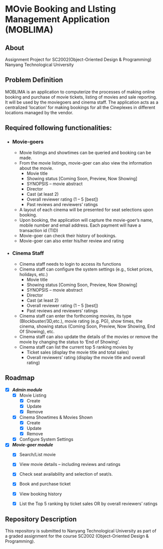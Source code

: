 # MOvie Booking and LIsting Management Application (MOBLIMA)

About
----------------------
Assignment Project for SC2002(Object-Oriented Design & Programming)
Nanyang Technological University


Problem Definition
----------------------
MOBLIMA is an application to computerize the processes of making online booking and purchase of movie tickets, listing of movies and sale reporting. It will be used by the moviegoers and cinema staff. The application acts as a centralized ‘location’ for making bookings for all the Cineplexes in different locations managed by the vendor. 

Required following functionalities:
----------------------
- ### Movie-goers
  - Movie listings and showtimes can be queried and booking can be made.
  - From the movie listings, movie-goer can also view the information about the movie.
    - Movie title
    - Showing status [Coming Soon, Preview, Now Showing]
    - SYNOPSIS – movie abstract
    - Director
    - Cast (at least 2)
    - Overall reviewer rating (1 – 5 [best])
    - Past reviews and reviewers’ ratings
  - A layout of each cinema will be presented for seat selections upon booking.
  - Upon booking, the application will capture the movie-goer’s name, mobile number and email address. Each payment will have a transaction id (TID)
  - Movie-goer can check their history of bookings. 
  - Movie-goer can also enter his/her review and rating
  
- ### Cinema Staff
  - Cinema staff needs to login to access its functions
  - Cinema staff can configure the system settings (e.g., ticket prices, holidays, etc.)
    - Movie title
    - Showing status [Coming Soon, Preview, Now Showing]
    - SYNOPSIS – movie abstract
    - Director
    - Cast (at least 2)
    - Overall reviewer rating (1 – 5 [best])
    - Past reviews and reviewers’ ratings
  - Cinema staff can enter the forthcoming movies, its type (Blockbuster/3D,etc.), movie rating (e.g. PG), show times, the cinema, showing status (Coming Soon, Preview, Now Showing, End Of Showing), etc.
  - Cinema staff can also update the details of the movies or remove the movie by changing the status to ‘End of Showing’. 
  - Cinema staff can list the current top 5 ranking movies by
    - Ticket sales (display the movie title and total sales)
    - Overall reviewers’ rating (display the movie title and overall rating)


<!-- ROADMAP -->
## Roadmap

 
 - [x]  **_Admin module_**
    - [x] Movie Listing
        - [x] Create
        - [x] Update
        - [x] Remove
    - [x] Cinema Showtimes & Movies Shown
        - [x] Create
        - [x] Update
        - [x] Remove
    - [x] Configure System Settings
 - [x] **_Movie-goer module_**
    - [x] Search/List movie
    - [x] View movie details – including reviews and ratings
    - [x] Check seat availability and selection of seat/s.
    - [x] Book and purchase ticket
    - [x] View booking history
    - [x] List the Top 5 ranking by ticket sales OR by overall reviewers’ ratings



<!-- Contribution 
## Contribution
Make sure to have GitBash installed  https://git-scm.com/downloads -->



Repository Description
----------------------

This repository is submitted to Nanyang Technological University as part of a 
graded assignment for the course SC2002 (Object-Oriented Design & Programming).


    
